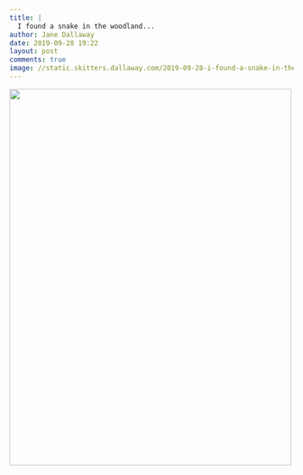 ```yaml
---
title: |
  I found a snake in the woodland...
author: Jane Dallaway
date: 2019-09-28 19:22
layout: post
comments: true
image: //static.skitters.dallaway.com/2019-09-28-i-found-a-snake-in-the-woodland-thumb-1-IMG-0012.JPG
---
```


<div>
        <a href="//static.skitters.dallaway.com/2019-09-28-i-found-a-snake-in-the-woodland-fullsize-1-IMG-0012.JPG">
          <img src="//static.skitters.dallaway.com/2019-09-28-i-found-a-snake-in-the-woodland-thumb-1-IMG-0012.JPG" width="500" height="667"/>
        </a>
      </div>


  
      